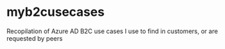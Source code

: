 # myb2cusecases
Recopilation of Azure AD B2C use cases I use to find in customers, or are requested by peers
